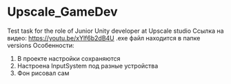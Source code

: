 # Upscale_GameDev
Test task for the role of Junior Unity developer at Upscale studio
Ссылка на видео: https://youtu.be/xYlf6b2dB4U 
.exe файл находится в папке versions
Особенности:
1. В проекте настройки сохраняются
2. Настроена InputSystem под разные устройства
3. Фон рисовал сам

